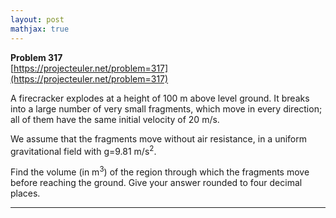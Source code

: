 ```yaml
---
layout: post
mathjax: true
---
```

**Problem 317**  
[https://projecteuler.net/problem=317](https://projecteuler.net/problem=317)

<p>
A firecracker explodes at a height of 100 m above level ground. It breaks into a large number of very small fragments, which move in every direction; all of them have the same initial velocity of 20 m/s.
</p>
<p>
We assume that the fragments move without air resistance, in a uniform gravitational field with g=9.81 m/s<sup>2</sup>.
</p>
<p>
Find the volume (in m<sup>3</sup>) of the region through which the fragments move before reaching the ground. 
Give your answer rounded to four decimal places.
</p>



---
